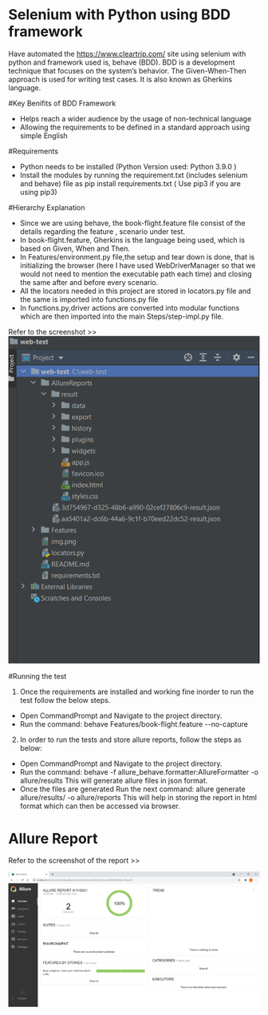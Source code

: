 # Selenium with Python using BDD framework

Have automated the https://www.cleartrip.com/ site using selenium with python and framework used is, behave (BDD).
BDD is a development technique that focuses on the system’s behavior. The Given-When-Then approach is used for writing test cases.
It is also known as Gherkins language. 

#Key Benifits of BDD Framework
* Helps reach a wider audience by the usage of non-technical language
* Allowing the requirements to be defined in a standard approach using simple English


#Requirements
* Python needs to be installed (Python Version used: Python 3.9.0 )
* Install the modules by running the requirement.txt (includes selenium and behave) file as 
  pip install requirements.txt ( Use pip3 if you are using pip3)
  
  
#Hierarchy Explanation
* Since we are using behave, the book-flight.feature file consist of the details regarding the feature , scenario under test.
* In book-flight.feature, Gherkins is the language being used, which is based on Given, When and Then.
* In Features/environment.py file,the setup and tear down is done, that is initializing the browser (here I have used WebDriverManager so that we would not need to mention the executable path each time) and closing the same after and before every scenario.
* All the locators needed in this project are stored in locators.py file and the same is imported into functions.py file
* In functions.py,driver actions are converted into modular functions which are then imported into the main Steps/step-impl.py file.

Refer to the screenshot >>
![img_1.png](img_1.png)

#Running the test
1. Once the requirements are installed and working fine inorder to run the test follow the below steps.
- Open CommandPrompt and Navigate to the project directory.
- Run the command:
    behave Features/book-flight.feature --no-capture
  
2. In order to run the tests and store allure reports, follow the steps as below:
- Open CommandPrompt and Navigate to the project directory.
- Run the command:
    behave -f allure_behave.formatter:AllureFormatter -o allure/results
This will generate allure files in json format.
- Once the files are generated Run the next command:
    allure generate allure/results/ -o allure/reports
  This will help in storing the report in html format which can then be accessed via browser.
  
# Allure Report
Refer to the screenshot of the report >>

![img.png](img.png)



  


  